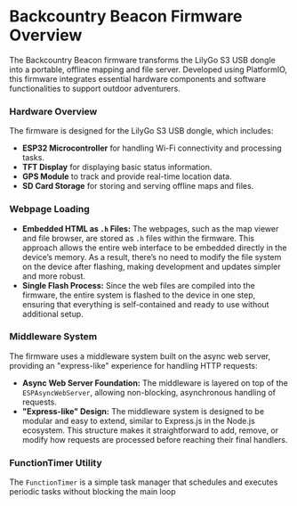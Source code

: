 # Backcountry Beacon Firmware Overview

The Backcountry Beacon firmware transforms the LilyGo S3 USB dongle into a portable, offline mapping and file server. Developed using PlatformIO, this firmware integrates essential hardware components and software functionalities to support outdoor adventurers.

### Hardware Overview

The firmware is designed for the LilyGo S3 USB dongle, which includes:

-   **ESP32 Microcontroller** for handling Wi-Fi connectivity and processing tasks.
-   **TFT Display** for displaying basic status information.
-   **GPS Module** to track and provide real-time location data.
-   **SD Card Storage** for storing and serving offline maps and files.

### Webpage Loading

-   **Embedded HTML as `.h` Files:** The webpages, such as the map viewer and file browser, are stored as `.h` files within the firmware. This approach allows the entire web interface to be embedded directly in the device’s memory. As a result, there’s no need to modify the file system on the device after flashing, making development and updates simpler and more robust.
-   **Single Flash Process:** Since the web files are compiled into the firmware, the entire system is flashed to the device in one step, ensuring that everything is self-contained and ready to use without additional setup.

### Middleware System

The firmware uses a middleware system built on the async web server, providing an "express-like" experience for handling HTTP requests:

-   **Async Web Server Foundation:** The middleware is layered on top of the `ESPAsyncWebServer`, allowing non-blocking, asynchronous handling of requests.
-   **"Express-like" Design:** The middleware system is designed to be modular and easy to extend, similar to Express.js in the Node.js ecosystem. This structure makes it straightforward to add, remove, or modify how requests are processed before reaching their final handlers.

### FunctionTimer Utility

The `FunctionTimer` is a simple task manager that schedules and executes periodic tasks without blocking the main loop
